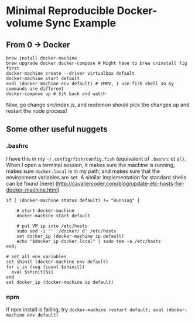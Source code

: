 # Minimal Reproducible Docker-volume Sync Example

## From 0 -> Docker

```
brew install docker-machine
brew upgrade docker docker-compose # Might have to brew uninstall fig first
docker-machine create --driver virtualbox default
docker-machine start default
eval (docker-machine env default) # YMMV, I use fish shell so my commands are different
docker-compose up # Sit back and watch
```

Now, go change src/index.js, and nodemon should pick the changes up and restart the node process!

## Some other useful nuggets

### .bashrc
I have this in my `~/.config/fish/config.fish` (equivalent of `.bashrc` et al.). When I open a terminal session, it makes sure the machine is running, makes sure `docker.local` is in my path, and makes sure that the environment variables are set. A similar implementation for standard shells can be found [here]
(http://cavaliercoder.com/blog/update-etc-hosts-for-docker-machine.html)

```
if [ (docker-machine status default) != "Running" ]

	# start docker-machine
	docker-machine start default

	# put VM ip into /etc/hosts
	sudo sed -i '' '/docker/ d' /etc/hosts
	set docker_ip (docker-machine ip default)
	echo "$docker_ip docker.local" | sudo tee -a /etc/hosts
end;

# set all env variables
set shinit (docker-machine env default)
for i in (seq (count $shinit))
  eval $shinit[$i]
end
set docker_ip (docker-machine ip default)
```

### npm

If npm install is failing, try `docker-machine restart default; eval (docker-machine env default)`
